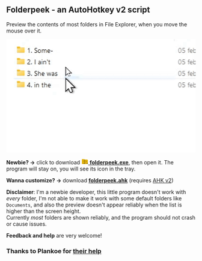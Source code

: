 ## Folderpeek - an AutoHotkey v2 script
Preview the contents of most folders in File Explorer, when you move the mouse over it.

![Demo](https://github.com/DavidBevi/folderpeek/blob/fe198304156ccfb4e8f046661404a69f7520636e/folderpeek_demo.gif?raw=true)

**Newbie? →** click to download [![icon](https://github.com/DavidBevi/folderpeek/blob/main/folderpeek_icon.png?raw=true) **folderpeek.exe**](https://github.com/DavidBevi/folderpeek/releases/download/v2/folderpeek_v2.exe), then open it. The program will stay on, you will see its icon in the tray. 

**Wanna customize? →** download [**folderpeek.ahk**](https://github.com/DavidBevi/folderpeek/releases/download/v2.0.1/folderpeek_v2.0.1.ahk) (requires [AHK v2](https://www.autohotkey.com))

**Disclaimer**: I'm a newbie developer, this little program doesn't work with *every* folder, I'm not able to make it work with some default folders like `Documents`, and also the preview doesn't appear reliably when the list is higher than the screen height.<br/>
Currently *most* folders are shown reliably, and the program should not crash or cause issues.

**Feedback and help** are very welcome!

### Thanks to Plankoe for [their help](https://www.reddit.com/r/AutoHotkey/comments/1igtojs/comment/masgznv/)
